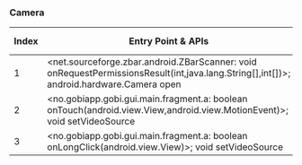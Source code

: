 ### Camera
| Index | Entry Point & APIs | Screen shot | Resource id | Label |
| ------------- | ------------- | ------------- |-------------|-------------|
| 1 | <net.sourceforge.zbar.android.ZBarScanner: void onRequestPermissionsResult(int,java.lang.String[],int[])>; android.hardware.Camera open | ![](D:\COSMOS\output\py\Play_win8\Social\com.bayona.gettw\net.sourceforge.zbar.android.ZBarScanner.png) |  |  |
| 2 | <no.gobiapp.gobi.gui.main.fragment.a: boolean onTouch(android.view.View,android.view.MotionEvent)>; void setVideoSource | ![](D:\COSMOS\output\py\Play_win8\Social\no.gobiapp.gobi\no.gobiapp.gobi.gui.main.activity.MainActivity.png) |  | F |
| 3 | <no.gobiapp.gobi.gui.main.fragment.a: boolean onLongClick(android.view.View)>; void setVideoSource | ![](D:\COSMOS\output\py\Play_win8\Social\no.gobiapp.gobi\no.gobiapp.gobi.gui.main.activity.MainActivity.png) |  | F |

